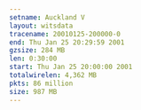 ```yaml
---
setname: Auckland V
layout: witsdata
tracename: 20010125-200000-0
end: Thu Jan 25 20:29:59 2001
gzsize: 284 MB
len: 0:30:00
start: Thu Jan 25 20:00:00 2001
totalwirelen: 4,362 MB
pkts: 86 million
size: 987 MB
---
```

